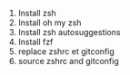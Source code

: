 1) Install zsh
2) Install oh my zsh
3) Install zsh autosuggestions
4) Install fzf
5) replace zshrc et gitconfig
6) source zshrc and gitconfig
